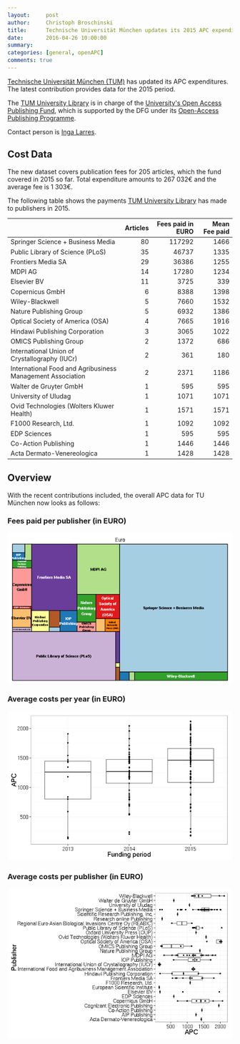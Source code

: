 ```yaml
---
layout:     post
author:     Christoph Broschinski
title:      Technische Universität München updates its 2015 APC expenditures
date:       2016-04-26 10:00:00
summary:    
categories: [general, openAPC]
comments: true
---
```





[Technische Universität München (TUM)](https://www.tum.de/en/homepage/) has updated its APC expenditures. The latest contribution provides data for the 2015 period.

The [TUM University Library](http://www.ub.tum.de/en) is in charge of the [University's Open Access Publishing Fund](https://www.ub.tum.de/en/publishing-fund), which is supported by the DFG under its [Open-Access Publishing Programme](http://www.dfg.de/en/research_funding/programmes/infrastructure/lis/funding_opportunities/open_access/).

Contact person is [Inga Larres](mailto:open-access@ub.tum.de).

## Cost Data



The new dataset covers publication fees for 205 articles, which the fund covered in 2015 so far. Total expenditure amounts to 267 032€ and the average fee is 1 303€.

The following table shows the payments [TUM University Library](http://www.ub.tum.de/en) has made to publishers in 2015.


|                                                           | Articles| Fees paid in EURO| Mean Fee paid|
|:----------------------------------------------------------|--------:|-----------------:|-------------:|
|Springer Science + Business Media                          |       80|            117292|          1466|
|Public Library of Science (PLoS)                           |       35|             46737|          1335|
|Frontiers Media SA                                         |       29|             36386|          1255|
|MDPI AG                                                    |       14|             17280|          1234|
|Elsevier BV                                                |       11|              3725|           339|
|Copernicus GmbH                                            |        6|              8388|          1398|
|Wiley-Blackwell                                            |        5|              7660|          1532|
|Nature Publishing Group                                    |        5|              6932|          1386|
|Optical Society of America (OSA)                           |        4|              7665|          1916|
|Hindawi Publishing Corporation                             |        3|              3065|          1022|
|OMICS Publishing Group                                     |        2|              1372|           686|
|International Union of Crystallography (IUCr)              |        2|               361|           180|
|International Food and Agribusiness Management Association |        2|              2371|          1186|
|Walter de Gruyter GmbH                                     |        1|               595|           595|
|University of Uludag                                       |        1|              1071|          1071|
|Ovid Technologies (Wolters Kluwer Health)                  |        1|              1571|          1571|
|F1000 Research, Ltd.                                       |        1|              1092|          1092|
|EDP Sciences                                               |        1|               595|           595|
|Co-Action Publishing                                       |        1|              1446|          1446|
|Acta Dermato-Venereologica                                 |        1|              1428|          1428|

## Overview

With the recent contributions included, the overall APC data for TU München now looks as follows: 

### Fees paid per publisher (in EURO)

![plot of chunk tree_tum_2016-04-26](/figure/tree_tum_2016-04-26-1.png) 

###  Average costs per year (in EURO)

![plot of chunk box_tum_year_2016-04-26](/figure/box_tum_year_2016-04-26-1.png) 

###  Average costs per publisher (in EURO)

![plot of chunk box_tum_publisher_2016-04-26](/figure/box_tum_publisher_2016-04-26-1.png) 
